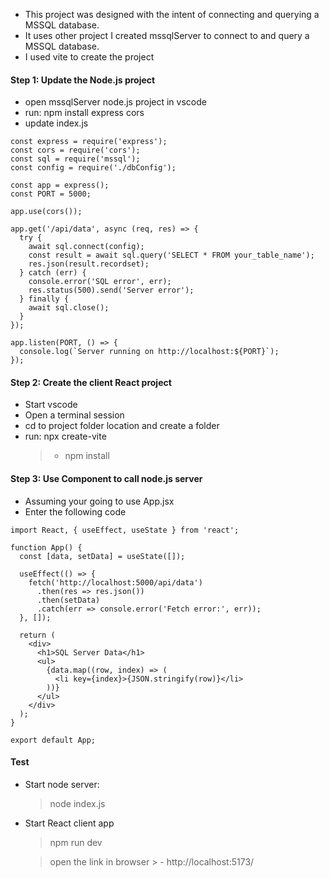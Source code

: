 - This project was designed with the intent of connecting and querying a MSSQL database.  
- It uses other project I created mssqlServer to connect to and query a MSSQL database.  
- I used  vite to create the project

#### Step 1: Update the Node.js project
- open mssqlServer node.js project in vscode
- run: npm install express cors
- update index.js
```
const express = require('express');
const cors = require('cors');
const sql = require('mssql');
const config = require('./dbConfig');

const app = express();
const PORT = 5000;

app.use(cors());

app.get('/api/data', async (req, res) => {
  try {
    await sql.connect(config);
    const result = await sql.query('SELECT * FROM your_table_name');
    res.json(result.recordset);
  } catch (err) {
    console.error('SQL error', err);
    res.status(500).send('Server error');
  } finally {
    await sql.close();
  }
});

app.listen(PORT, () => {
  console.log(`Server running on http://localhost:${PORT}`);
});
```

#### Step 2: Create the client React project

- Start vscode
- Open a terminal session
- cd to project folder location and create a folder
- run: npx create-vite
    > - npm install

#### Step 3: Use Component to call node.js server
- Assuming your going to use App.jsx
- Enter the following code
```
import React, { useEffect, useState } from 'react';

function App() {
  const [data, setData] = useState([]);

  useEffect(() => {
    fetch('http://localhost:5000/api/data')
      .then(res => res.json())
      .then(setData)
      .catch(err => console.error('Fetch error:', err));
  }, []);

  return (
    <div>
      <h1>SQL Server Data</h1>
      <ul>
        {data.map((row, index) => (
          <li key={index}>{JSON.stringify(row)}</li>
        ))}
      </ul>
    </div>
  );
}

export default App;

```

#### Test
- Start node server:
    > node index.js
- Start React client app
    > npm run dev  
    
    > open the link in browser
        > - http://localhost:5173/
